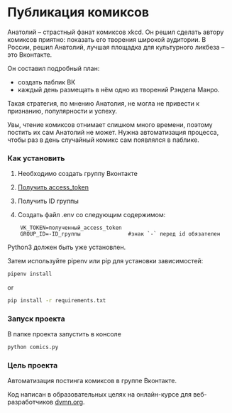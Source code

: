 # Публикация комиксов

Анатолий – страстный фанат комиксов xkcd. Он решил сделать автору комиксов приятно: показать его творения широкой аудитории. В России, решил Анатолий, лучшая площадка для культурного ликбеза – это Вконтакте.

Он составил подробный план:

 - создать паблик ВК
 - каждый день размещать в нём одно из творений Рэндела Манро.

Такая стратегия, по мнению Анатолия, не могла не привести к признанию, популярности и успеху.

Увы, чтение комиксов отнимает слишком много времени, поэтому постить их сам Анатолий не может. Нужна автоматизация процесса, чтобы раз в день случайный комикс сам появлялся в паблике.

### Как установить

1. Необходимо создать группу Вконтакте
2. [Получить access_token](https://vk.com/dev/implicit_flow_group?f=4.%20%D0%9F%D0%BE%D0%BB%D1%83%D1%87%D0%B5%D0%BD%D0%B8%D0%B5%20access_token) 
3. Получить ID группы

4. Создать файл .env со следующим содержимом:

```.env
    VK_TOKEN=полученный_access_token
    GROUP_ID=-ID_группы               #знак `-` перед id обязателен
```

Python3 должен быть уже установлен. 

Затем используйте pipenv или pip для установки зависимостей:

```bash
pipenv install
```
or
```bash
pip install -r requirements.txt
```

### Запуск проекта

В папке проекта запустить в консоле 

```bash
python comics.py
```

### Цель проекта

Автоматизация постинга комиксов в группе Вконтакте.

Код написан в образовательных целях на онлайн-курсе для веб-разработчиков [dvmn.org](https://dvmn.org/).